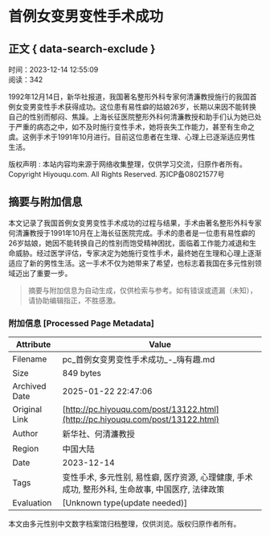 # 首例女变男变性手术成功

## 正文 { data-search-exclude }


时间：2023-12-14 12:55:09  
阅读：342

1992年12月14日，新华社报道，我国著名整形外科专家何清濂教授施行的我国首例女变男变性手术获得成功。这位患有易性癖的姑娘26岁，长期以来因不能转换自己的性别而郁闷、焦躁。上海长征医院整形外科何清濂教授和助手们认为她已处于严重的病态之中，如不及时施行变性手术，她将丧失工作能力，甚至有生命之虞。这例手术于1991年10月进行。目前这位患者在生理、心理上已逐渐适应男性生活。

版权声明 : 本站内容均来源于网络收集整理，仅供学习交流，归原作者所有。  
Copyright Hiyouqu.com. All Rights Reserved.  苏ICP备08021577号
<!-- tcd_original_link http://pc.hiyouqu.com/post/13122.html -->


## 摘要与附加信息

<!-- tcd_abstract -->
本文记录了我国首例女变男变性手术成功的过程与结果，手术由著名整形外科专家何清濂教授于1991年10月在上海长征医院完成。手术的患者是一位患有易性癖的26岁姑娘，她因不能转换自己的性别而饱受精神困扰，面临着工作能力减退和生命威胁。经过医学评估，专家决定为她施行变性手术，最终她在生理和心理上逐渐适应了新的男性生活。这一手术不仅为她带来了希望，也标志着我国在多元性别领域迈出了重要一步。
<!-- tcd_abstract_end -->

> 摘要与附加信息为自动生成，仅供检索与参考。如有错误或遗漏（未知），请协助编辑指正，不胜感激。

### 附加信息 [Processed Page Metadata]

| Attribute       | Value                                  |
|-----------------|----------------------------------------|
| Filename        | pc_首例女变男变性手术成功_-_嗨有趣.md                             |
| Size            | 849 bytes                           |
| Archived Date   | 2025-01-22 22:47:06                             |
| Original Link   | [http://pc.hiyouqu.com/post/13122.html](http://pc.hiyouqu.com/post/13122.html)                       |
| Author          | 新华社、何清濂教授                               |
| Region          | 中国大陆                               |
| Date            | 2023-12-14                                 |
| Tags            | 变性手术, 多元性别, 易性癖, 医疗资源, 心理健康, 手术成功, 整形外科, 生命故事, 中国医疗, 法律政策                                 |
| Evaluation            | [Unknown type(update needed)]                                 |
<!-- tcd_table_end -->

本文由多元性别中文数字档案馆归档整理，仅供浏览。版权归原作者所有。
